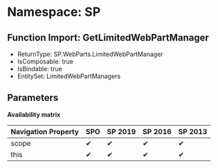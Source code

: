 # Namespace: SP

## Function Import: GetLimitedWebPartManager

- ReturnType: SP.WebParts.LimitedWebPartManager
- IsComposable: true
- IsBindable: true
- EntitySet: LimitedWebPartManagers

## Parameters

**Availability matrix**

Navigation Property | SPO | SP 2019 | SP 2016 | SP 2013
----------|-----|---------|---------|--------
scope | ✔ | ✔ | ✔ | ✔
this | ✔ | ✔ | ✔ | ✔
